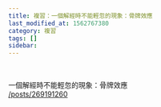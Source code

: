 ```yaml
---
title: 複習：一個解經時不能輕忽的現象：骨牌效應
last_modified_at: 1562767380
category: 複習
tags: []
sidebar: 
---
```


<p> </p>
<div>一個解經時不能輕忽的現象：骨牌效應<br/>
<a href="/posts/269191260" target="_blank">/posts/269191260</a></div>
<div> </div>
